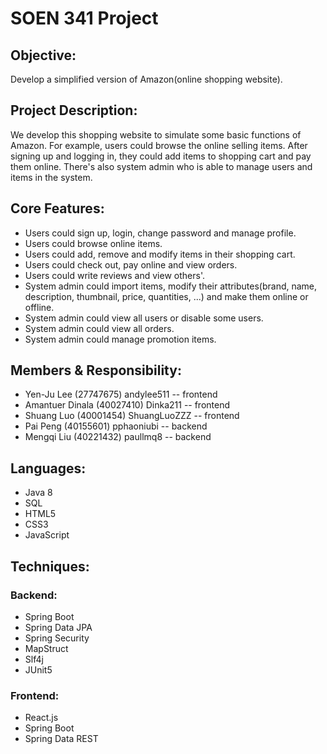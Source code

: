 # SOEN 341 Project

## Objective:

Develop a simplified version of Amazon(online shopping website).

## Project Description:

We develop this shopping website to simulate some basic functions of Amazon. For example, users could browse the online selling items. After signing up and logging in, they could add items to shopping cart and pay them online. There's also system admin who is able to manage users and items in the system.  

## Core Features:

 * Users could sign up, login, change password and manage profile.
 * Users could browse online items.
 * Users could add, remove and modify items in their shopping cart.
 * Users could check out, pay online and view orders.
 * Users could write reviews and view others'.
 * System admin could import items, modify their attributes(brand, name, description, thumbnail, price, quantities, ...) and make them online or offline.
 * System admin could view all users or disable some users.
 * System admin could view all orders.
 * System admin could manage promotion items.

## Members & Responsibility:
 * Yen-Ju Lee (27747675) andylee511 -- frontend
 * Amantuer Dinala (40027410) Dinka211 -- frontend
 * Shuang Luo (40001454) ShuangLuoZZZ -- frontend
 * Pai Peng (40155601) pphaoniubi -- backend
 * Mengqi Liu (40221432) paullmq8  -- backend

## Languages:
 * Java 8
 * SQL
 * HTML5
 * CSS3
 * JavaScript

## Techniques:
### Backend:
 * Spring Boot
 * Spring Data JPA
 * Spring Security
 * MapStruct
 * Slf4j
 * JUnit5

### Frontend:
 * React.js
 * Spring Boot
 * Spring Data REST
